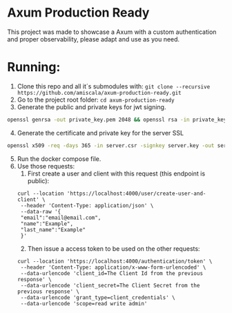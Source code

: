 # Axum Production Ready

This project was made to showcase a Axum with a custom authentication and proper observability, please  adapt
and use as you need.


# Running:
1. Clone this repo and all it´s submodules with:
`git clone --recursive https://github.com/amiscala/axum-production-ready.git`
2. Go to the project root folder:
`cd axum-production-ready`
3. Generate the public and private keys for jwt signing.
```bash
openssl genrsa -out private_key.pem 2048 && openssl rsa -in private_key.pem -pubout -out public_key.pem
```
4. Generate the certificate and private key for the server SSL
```bash
openssl x509 -req -days 365 -in server.csr -signkey server.key -out server.crt
```

5. Run the docker compose file.
6. Use those requests:
   1. First create a user and client with this request (this endpoint is public):
   ```curl
   curl --location 'https://localhost:4000/user/create-user-and-client' \
    --header 'Content-Type: application/json' \
    --data-raw '{
    "email":"email@email.com",
    "name":"Example",
    "last_name":"Example"
    }'
   ```
   2. Then issue a access token to be used on the other requests:
   ```curl
   curl --location 'https://localhost:4000/authentication/token' \
    --header 'Content-Type: application/x-www-form-urlencoded' \
    --data-urlencode 'client_id=The Client Id from the previous response' \
    --data-urlencode 'client_secret=The Client Secret from the previous response' \
    --data-urlencode 'grant_type=client_credentials' \
    --data-urlencode 'scope=read write admin'
   ```
